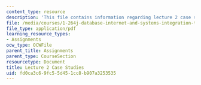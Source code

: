 ```yaml
---
content_type: resource
description: 'This file contains information regarding lecture 2 case studies. '
file: /media/courses/1-264j-database-internet-and-systems-integration-technologies-fall-2013/fd0ca3c69fc55d451cc8b907a3253535_MIT1_264JF13_L2_case.pdf
file_type: application/pdf
learning_resource_types:
- Assignments
ocw_type: OCWFile
parent_title: Assignments
parent_type: CourseSection
resourcetype: Document
title: Lecture 2 Case Studies
uid: fd0ca3c6-9fc5-5d45-1cc8-b907a3253535
---
```

